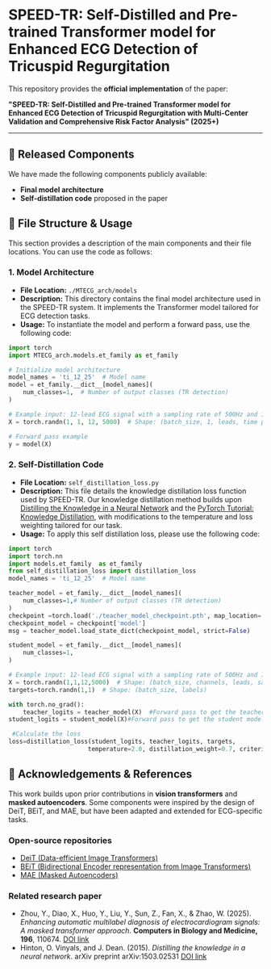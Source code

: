 # SPEED-TR: Self-Distilled and Pre-trained Transformer model for Enhanced ECG Detection of Tricuspid Regurgitation

This repository provides the **official implementation** of the paper:

**"SPEED-TR: Self-Distilled and Pre-trained Transformer model for Enhanced ECG Detection of Tricuspid Regurgitation with Multi-Center Validation and Comprehensive Risk Factor Analysis" (2025+)**

---

## 🔹 Released Components
We have made the following components publicly available:
- **Final model architecture**
- **Self-distillation code** proposed in the paper


## 🔹 File Structure & Usage
This section provides a description of the main components and their file locations. You can use the code as follows:

### 1. **Model Architecture**
- **File Location:** `./MTECG_arch/models`
- **Description:** This directory contains the final model architecture used in the SPEED-TR system. It implements the Transformer model tailored for ECG detection tasks.
- **Usage:** To instantiate the model and perform a forward pass, use the following code:

```python
import torch
import MTECG_arch.models.et_family as et_family

# Initialize model architecture
model_names = 'ti_12_25'  # Model name
model = et_family.__dict__[model_names](
    num_classes=1,  # Number of output classes (TR detection)
)

# Example input: 12-lead ECG signal with a sampling rate of 500Hz and 10 seconds duration
X = torch.randn(1, 1, 12, 5000)  # Shape: (batch_size, 1, leads, time points)

# Forward pass example
y = model(X)
```
### 2. **Self-Distillation Code**
- **File Location:** `self_distillation_loss.py`
- **Description:** This file details the knowledge distillation loss function used by SPEED-TR. Our knowledge distillation method builds upon [Distilling the Knowledge in a Neural Network](https://arxiv.org/abs/1503.02531) and the [PyTorch Tutorial: Knowledge Distillation](https://docs.pytorch.org/tutorials/beginner/knowledge_distillation_tutorial.html), with modifications to the temperature and loss weighting tailored for our task.
- **Usage:** To apply this self distillation loss, please use the following code:
```python
import torch
import torch.nn
import models.et_family  as et_family
from self_distillation_loss import distillation_loss
model_names = 'ti_12_25'  # Model name

teacher_model = et_family.__dict__[model_names](  
    num_classes=1,# Number of output classes (TR detection)
)
checkpoint =torch.load('./teacher_model_checkpoint.pth', map_location='cpu') #Load teacher model parameters
checkpoint_model = checkpoint['model']
msg = teacher_model.load_state_dict(checkpoint_model, strict=False)

student_model = et_family.__dict__[model_names](
    num_classes=1,
)

# Example input: 12-lead ECG signal with a sampling rate of 500Hz and 10 seconds duration
X = torch.randn(1,1,12,5000)  # Shape: (batch_size, channels, leads, samples)
targets=torch.randn(1,1)  # Shape: (batch_size, labels)

with torch.no_grad():
    teacher_logits = teacher_model(X)  #Forward pass to get the teacher model output
student_logits = student_model(X)#Forward pass to get the student model output

 #Calculate the loss
loss=distillation_loss(student_logits, teacher_logits, targets, 
                      temperature=2.0, distillation_weight=0.7, criterion=torch.nn.BCEWithLogitsLoss()) 
```

## 🙏 Acknowledgements & References

This work builds upon prior contributions in **vision transformers** and **masked autoencoders**. Some components were inspired by the design of DeiT, BEiT, and MAE, but have been adapted and extended for ECG-specific tasks.  

### Open-source repositories
- [DeiT (Data-efficient Image Transformers)](https://github.com/facebookresearch/deit)  
- [BEiT (Bidirectional Encoder representation from Image Transformers)](https://github.com/microsoft/unilm/tree/master/beit)  
- [MAE (Masked Autoencoders)](https://github.com/facebookresearch/mae)  

### Related research paper
- Zhou, Y., Diao, X., Huo, Y., Liu, Y., Sun, Z., Fan, X., & Zhao, W. (2025). *Enhancing automatic multilabel diagnosis of electrocardiogram signals: A masked transformer approach*. **Computers in Biology and Medicine, 196**, 110674. [DOI link](https://doi.org/10.1016/j.compbiomed.2025.110674)
-  Hinton, O. Vinyals, and J. Dean. (2015). *Distilling the knowledge in a neural network*. arXiv preprint arXiv:1503.02531 [DOI link](https://arxiv.org/abs/1503.02531)
